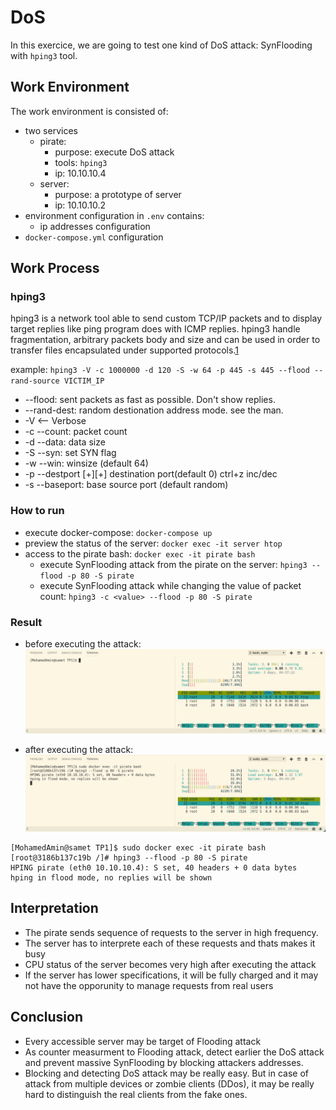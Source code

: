 # DoS
In this exercice, we are going to test one kind of DoS attack: SynFlooding with `hping3` tool.

## Work Environment
The work environment is consisted of:
- two services
  - pirate:
    - purpose: execute DoS attack
    - tools: `hping3`
    - ip: 10.10.10.4
  - server:
    - purpose: a prototype of server
    - ip: 10.10.10.2
- environment configuration in `.env` contains:
  - ip addresses configuration
- `docker-compose.yml` configuration
  
## Work Process
### hping3
hping3 is a network tool able to send custom TCP/IP packets and to display target replies like ping program does with ICMP replies. hping3 handle fragmentation, arbitrary packets body and size and can be used in order to transfer files encapsulated under supported protocols.[1]

example:
`hping3 -V -c 1000000 -d 120 -S -w 64 -p 445 -s 445 --flood --rand-source VICTIM_IP`
  - --flood: sent packets as fast as possible. Don't show replies.
  - --rand-dest: random destionation address mode. see the man.
  - -V <-- Verbose
  - -c --count: packet count
  - -d --data: data size
  - -S --syn: set SYN flag
  - -w --win: winsize (default 64)
  - -p --destport [+][+]<port> destination port(default 0) ctrl+z inc/dec
  - -s --baseport: base source port (default random)

### How to run
- execute docker-compose: `docker-compose up`
- preview the status of the server: `docker exec -it server htop`
- access to the pirate bash: `docker exec -it pirate bash`
  - execute SynFlooding attack from the pirate on the server: `hping3 --flood -p 80 -S pirate`
  - execute SynFlooding attack while changing the value of packet count: `hping3 -c <value> --flood -p 80 -S pirate`

### Result
- before executing the attack:
![before_attack](demonstration/before_attack.png)

- after executing the attack:
![after_attack](demonstration/after_attack.png)

```
[MohamedAmin@samet TP1]$ sudo docker exec -it pirate bash
[root@3186b137c19b /]# hping3 --flood -p 80 -S pirate
HPING pirate (eth0 10.10.10.4): S set, 40 headers + 0 data bytes
hping in flood mode, no replies will be shown
```

## Interpretation
- The pirate sends sequence of requests to the server in high frequency.
- The server has to interprete each of these requests and thats makes it busy
- CPU status of the server becomes very high after executing the attack
- If the server has lower specifications, it will be fully charged and it may not have the opporunity to manage requests from real users

## Conclusion
- Every accessible server may be target of Flooding attack
- As counter measurment to Flooding attack, detect earlier the DoS attack and prevent massive SynFlooding by blocking attackers addresses.
- Blocking and detecting DoS attack may be really easy. But in case of attack from multiple devices or zombie clients (DDos), it may be really hard to distinguish the real clients from the fake ones.




[1]: https://linux.die.net/man/8/hping3